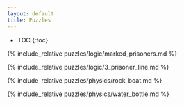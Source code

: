 ```yaml
---
layout: default
title: Puzzles
---
```


* TOC
{:toc}

{% include_relative puzzles/logic/marked_prisoners.md %}

{% include_relative puzzles/logic/3_prisoner_line.md %}

{% include_relative puzzles/physics/rock_boat.md %}

{% include_relative puzzles/physics/water_bottle.md %}
